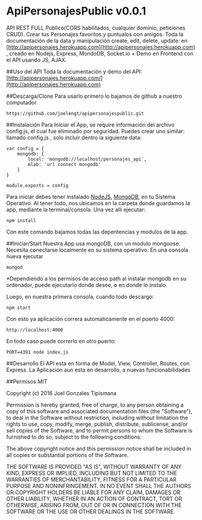 # ApiPersonajesPublic v0.0.1
API REST FULL Publico(CORS habilitados, cualquier dominio, peticiones CRUD). Crear tus Personajes favoritos y puntualos con amigos. Toda la documentación de la data y manipulación create, edit, delete, update: 
en [http://apipersonajes.herokuapp.com](http://apipersonajes.herokuapp.com) , creado en Nodejs, Express, MondoDB, Socket.io + Demo en Frontend con el API usando JS, AJAX. 

##Uso del API
Toda la documentación y demo del API: [http://apipersonajes.herokuapp.com/](http://apipersonajes.herokuapp.com)

##Descarga/Clone
Para usarlo primero lo bajamos de github a nuestro computador
```
https://github.com/joelengt/apipersonajespublic.git
```
##Instalación
Para Iniciar el App, se require información del archivo config.js, el cual fue eliminado por seguridad. Puedes crear uno similar:
llamado config.js , solo incluir dentro la siguiente data:

```
var config = {
	mongodb: {
		local: 'mongodb://localhost/personajes_api',
		mlab: 'url connect mongodb'
	}
}

module.exports = config
```

Para iniciar debes tener instalado [NodeJS](https://nodejs.org/en/), [MongoDB](https://www.mongodb.org/downloads), en tu Sistema Operativo. Al tener todo, nos ubicamos en la carpeta donde guardamos la app, mediante la terminal/consola. Una vez alli ejecutar:
```
npm install
```
Con este comando bajamos todas las depentencias y modulos de la app.

##Iniciar/Start
Nuestra App usa mongoDB, con un modulo mongoose. Necesita conectarse localmente en su sistema operativo.
En una consola nueva ejecutar 
```
mongod
```
*Dependiendo a los permisos de acceso path al instalar mongodb en su ordenador, puede ejecutarlo donde desee, o en donde lo instalo.

Luego, en nuestra primera consola, cuando todo descargo:
```
npm start
``````
Con esto ya aplicación correra automaticamente en el puerto 4000:
```
http://localhost:4000
```
En todo caso puede correrlo en otro puerto:
```
PORT=4391 node index.js
```
##Desarrollo
El API esta en forma de Model, View, Controller, Routes, con Express.
La  Aplicación aun esta en desarrollo, a nuevas funcionabilidades

##Permisos
MIT

Copyright (c) 2016 Joel Gonzales Tipismana

Permission is hereby granted, free of charge, to any person obtaining a copy
of this software and associated documentation files (the "Software"), to deal
in the Software without restriction, including without limitation the rights
to use, copy, modify, merge, publish, distribute, sublicense, and/or sell
copies of the Software, and to permit persons to whom the Software is
furnished to do so, subject to the following conditions:

The above copyright notice and this permission notice shall be included in
all copies or substantial portions of the Software.

THE SOFTWARE IS PROVIDED "AS IS", WITHOUT WARRANTY OF ANY KIND, EXPRESS OR
IMPLIED, INCLUDING BUT NOT LIMITED TO THE WARRANTIES OF MERCHANTABILITY,
FITNESS FOR A PARTICULAR PURPOSE AND NONINFRINGEMENT. IN NO EVENT SHALL THE
AUTHORS OR COPYRIGHT HOLDERS BE LIABLE FOR ANY CLAIM, DAMAGES OR OTHER
LIABILITY, WHETHER IN AN ACTION OF CONTRACT, TORT OR OTHERWISE, ARISING FROM,
OUT OF OR IN CONNECTION WITH THE SOFTWARE OR THE USE OR OTHER DEALINGS IN THE
SOFTWARE.
